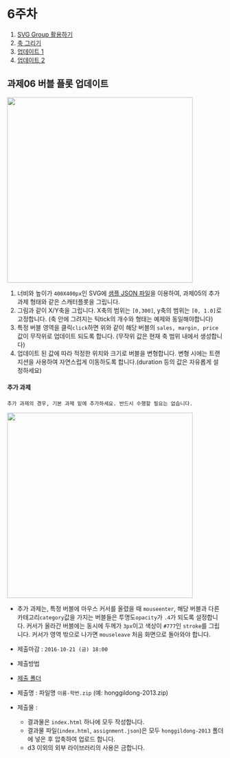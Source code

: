 6주차
===

1. [SVG Group 활용하기](./01_svg-group.md)
2. [축 그리기](./02_axes.md)
3. [업데이트 1](./03_update.md)
4. [업데이트 2](./04_update2.md)

## 과제06 버블 플롯 업데이트
<img width="432"  src="https://cloud.githubusercontent.com/assets/253408/19390689/21047126-9264-11e6-8f73-d9df73bcf400.gif">

1. 너비와 높이가 `400X400px`인 SVG에 [샘플 JSON 파일](https://raw.githubusercontent.com/itct-visualization/itct-visualization-2016/master/05/sample/assignment.json)을 이용하여,
과제05의 추가 과제 형태와 같은 스캐터플롯을 그립니다.
2. 그림과 같이 X/Y축을 그립니다. X축의 범위는 `[0,300]`, y축의 범위는 `[0, 1.0]`로 고정합니다. (축 안에 그려지는 틱tick의 개수와 형태는 예제와 동일해야합니다)
3. 특정 버블 영역을 클릭`click`하면 위와 같이 해당 버블의 `sales, margin, price` 값이 무작위로 업데이트 되도록 합니다. (무작위 값은 현재 축 범위 내에서 생성합니다)
4. 업데이트 된 값에 따라 적정한 위치와 크기로 버블을 변형합니다. 변형 시에는 트랜지션을 사용하여 자연스럽게 이동하도록 합니다.(duration 등의 값은 자유롭게 설정하세요)


#### 추가 과제
`추가 과제의 경우, 기본 과제 밑에 추가하세요. 반드시 수행할 필요는 없습니다.`

<img width="432"  src="https://cloud.githubusercontent.com/assets/253408/19390733/53a2acd8-9264-11e6-9e46-7067a4a46e1e.gif">

- 추가 과제는, 특정 버블에 마우스 커서를 올렸을 때 `mouseenter`, 해당 버블과 다른 카테고리`category`값을 가지는 버블들은 투명도`opacity`가 `.4`가 되도록 설정합니다. 커서가 올라간 버블에는 동시에 두께가 `3px`이고 색상이 `#777`인 `stroke`를 그립니다. 커서가 영역 밖으로 나가면 `mouseleave` 처음 화면으로 돌아와야 합니다.


- 제출마감 : `2016-10-21 (금) 18:00`
- 제출방법
 - [제출 폴더](https://www.dropbox.com/request/MZ0DLIDIKIWAmfoEyB9e)
 - 제출명 : 파일명 `이름-학번.zip` (예: honggildong-2013.zip)
 - 제출물 :
   - 결과물은 `index.html` 하나에 모두 작성합니다.
   - 결과물 파일(`index.html`, `assignment.json`)은 모두 `honggildong-2013` 폴더에 넣은 후 압축하여 업로드 합니다.
   - d3 이외의 외부 라이브러리의 사용은 금합니다.
